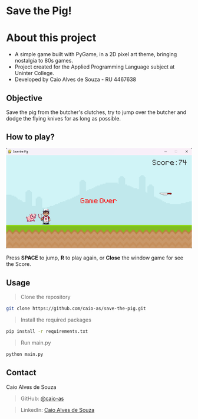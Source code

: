 # Save the Pig!
# About this project

- A simple game built with PyGame, in a 2D pixel art theme, bringing nostalgia to 80s games.
- Project created for the Applied Programming Language subject at Uninter College.
- Developed by Caio Alves de Souza - RU 4467638

## Objective

Save the pig from the butcher's clutches, try to jump over the butcher and dodge the flying knives for as long as possible.

## How to play?

![screenshot](./public/gameplay.png)

Press **SPACE** to jump, **R** to play again, or **Close** the window game for see the Score.

## Usage

> Clone the repository

```bash
git clone https://github.com/caio-as/save-the-pig.git
```

> Install the required packages

```bash
pip install -r requirements.txt

```

> Run main.py

```bash or ide terminal
python main.py

```

## Contact

Caio Alves de Souza

> GitHub: [@caio-as](https://github.com/caio-as)

> LinkedIn: [Caio Alves de Souza](www.linkedin.com/in/caio-as)
